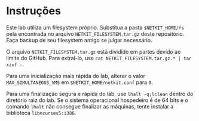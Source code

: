 # Instruções
Este lab utiliza um filesystem próprio. Substitua a pasta `$NETKIT_HOME/fs` pela encontrada no arquivo `NETKIT_FILESYSTEM.tar.gz` deste repositório. Faça backup de seu filesystem antigo se julgar necessário.

O arquivo `NETKIT_FILESYSTEM.tar.gz` está dividido em partes devido ao limite do GitHub. Para extraí-lo, use `cat NETKIT_FILESYSTEM.tar.gz.* | tar xzvf -`.

Para uma inicialização mais rápida do lab, alterar o valor `MAX_SIMULTANEOUS_VMS` em `$NETKIT_HOME/netkit.conf` para `0`.

Para uma finalização segura e rápida do lab, use `lhalt -q;lclean` dentro do diretório raiz do lab. Se o sistema operacional hospedeiro é de 64 bits e o comando `lhalt` não consegue finalizar as máquinas, tente instalar a biblioteca `libncurses5:i386`.
